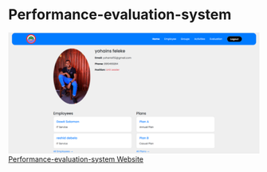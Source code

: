# Performance-evaluation-system
![image alt](https://github.com/Yohanis2/Performance-evaluation-system/blob/a5d9ea261ab401d3f85791a6b3ab72164a294391/homepage.png)
[Performance-evaluation-system Website](https://github.com/matthias22m/Performance-evaluation-system)
